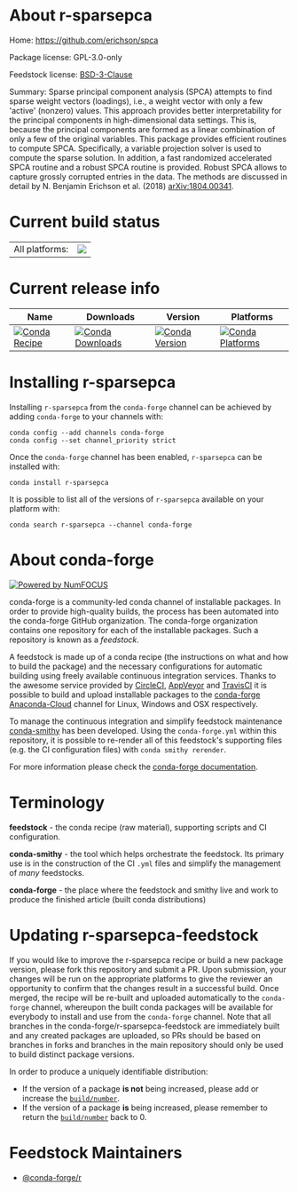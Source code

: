 About r-sparsepca
=================

Home: https://github.com/erichson/spca

Package license: GPL-3.0-only

Feedstock license: [BSD-3-Clause](https://github.com/conda-forge/r-sparsepca-feedstock/blob/master/LICENSE.txt)

Summary: Sparse principal component analysis (SPCA) attempts to find sparse weight vectors (loadings), i.e., a weight vector with only a few 'active' (nonzero) values. This approach provides better interpretability for the principal components in high-dimensional data settings. This is, because the principal components are formed as a linear combination of only a few of the original variables. This package provides efficient routines to compute SPCA. Specifically, a variable projection solver is used to compute the sparse solution. In addition, a fast randomized accelerated SPCA routine and a robust SPCA routine is provided. Robust SPCA allows to capture grossly corrupted entries in the data. The methods are discussed in detail by N. Benjamin Erichson et al. (2018) <arXiv:1804.00341>.

Current build status
====================


<table><tr><td>All platforms:</td>
    <td>
      <a href="https://dev.azure.com/conda-forge/feedstock-builds/_build/latest?definitionId=9757&branchName=master">
        <img src="https://dev.azure.com/conda-forge/feedstock-builds/_apis/build/status/r-sparsepca-feedstock?branchName=master">
      </a>
    </td>
  </tr>
</table>

Current release info
====================

| Name | Downloads | Version | Platforms |
| --- | --- | --- | --- |
| [![Conda Recipe](https://img.shields.io/badge/recipe-r--sparsepca-green.svg)](https://anaconda.org/conda-forge/r-sparsepca) | [![Conda Downloads](https://img.shields.io/conda/dn/conda-forge/r-sparsepca.svg)](https://anaconda.org/conda-forge/r-sparsepca) | [![Conda Version](https://img.shields.io/conda/vn/conda-forge/r-sparsepca.svg)](https://anaconda.org/conda-forge/r-sparsepca) | [![Conda Platforms](https://img.shields.io/conda/pn/conda-forge/r-sparsepca.svg)](https://anaconda.org/conda-forge/r-sparsepca) |

Installing r-sparsepca
======================

Installing `r-sparsepca` from the `conda-forge` channel can be achieved by adding `conda-forge` to your channels with:

```
conda config --add channels conda-forge
conda config --set channel_priority strict
```

Once the `conda-forge` channel has been enabled, `r-sparsepca` can be installed with:

```
conda install r-sparsepca
```

It is possible to list all of the versions of `r-sparsepca` available on your platform with:

```
conda search r-sparsepca --channel conda-forge
```


About conda-forge
=================

[![Powered by NumFOCUS](https://img.shields.io/badge/powered%20by-NumFOCUS-orange.svg?style=flat&colorA=E1523D&colorB=007D8A)](http://numfocus.org)

conda-forge is a community-led conda channel of installable packages.
In order to provide high-quality builds, the process has been automated into the
conda-forge GitHub organization. The conda-forge organization contains one repository
for each of the installable packages. Such a repository is known as a *feedstock*.

A feedstock is made up of a conda recipe (the instructions on what and how to build
the package) and the necessary configurations for automatic building using freely
available continuous integration services. Thanks to the awesome service provided by
[CircleCI](https://circleci.com/), [AppVeyor](https://www.appveyor.com/)
and [TravisCI](https://travis-ci.com/) it is possible to build and upload installable
packages to the [conda-forge](https://anaconda.org/conda-forge)
[Anaconda-Cloud](https://anaconda.org/) channel for Linux, Windows and OSX respectively.

To manage the continuous integration and simplify feedstock maintenance
[conda-smithy](https://github.com/conda-forge/conda-smithy) has been developed.
Using the ``conda-forge.yml`` within this repository, it is possible to re-render all of
this feedstock's supporting files (e.g. the CI configuration files) with ``conda smithy rerender``.

For more information please check the [conda-forge documentation](https://conda-forge.org/docs/).

Terminology
===========

**feedstock** - the conda recipe (raw material), supporting scripts and CI configuration.

**conda-smithy** - the tool which helps orchestrate the feedstock.
                   Its primary use is in the construction of the CI ``.yml`` files
                   and simplify the management of *many* feedstocks.

**conda-forge** - the place where the feedstock and smithy live and work to
                  produce the finished article (built conda distributions)


Updating r-sparsepca-feedstock
==============================

If you would like to improve the r-sparsepca recipe or build a new
package version, please fork this repository and submit a PR. Upon submission,
your changes will be run on the appropriate platforms to give the reviewer an
opportunity to confirm that the changes result in a successful build. Once
merged, the recipe will be re-built and uploaded automatically to the
`conda-forge` channel, whereupon the built conda packages will be available for
everybody to install and use from the `conda-forge` channel.
Note that all branches in the conda-forge/r-sparsepca-feedstock are
immediately built and any created packages are uploaded, so PRs should be based
on branches in forks and branches in the main repository should only be used to
build distinct package versions.

In order to produce a uniquely identifiable distribution:
 * If the version of a package **is not** being increased, please add or increase
   the [``build/number``](https://docs.conda.io/projects/conda-build/en/latest/resources/define-metadata.html#build-number-and-string).
 * If the version of a package **is** being increased, please remember to return
   the [``build/number``](https://docs.conda.io/projects/conda-build/en/latest/resources/define-metadata.html#build-number-and-string)
   back to 0.

Feedstock Maintainers
=====================

* [@conda-forge/r](https://github.com/conda-forge/r/)

